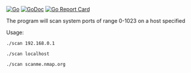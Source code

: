 [![Go](https://github.com/mcei/scan-ports/actions/workflows/go.yml/badge.svg)](https://github.com/mcei/scan-ports/actions/workflows/go.yml) [![GoDoc](https://godoc.org/github.com/mcei/scan-ports?status.svg)](https://godoc.org/github.com/mcei/scan-ports) [![Go Report Card](https://goreportcard.com/badge/github.com/mcei/scan-ports)](https://goreportcard.com/report/github.com/mcei/scan-ports)

The program will scan system ports of range 0-1023 on a host specified

Usage: 

`./scan 192.168.0.1`

`./scan localhost`

`./scan scanme.nmap.org`
